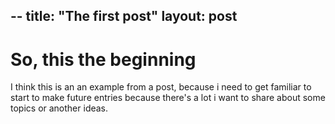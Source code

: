 --
title:  "The first post"
layout: post
---

# So, this the beginning

I think this is an an example from a post, because i need to get familiar to start to make future entries
because there's a lot i want to share about some topics or another ideas.

